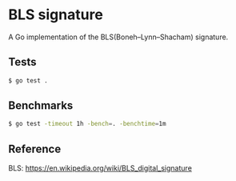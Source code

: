 # BLS signature
A Go implementation of the BLS(Boneh–Lynn–Shacham) signature.

## Tests
```bash
$ go test .
```

## Benchmarks
```bash
$ go test -timeout 1h -bench=. -benchtime=1m
```

## Reference
BLS: https://en.wikipedia.org/wiki/BLS_digital_signature
